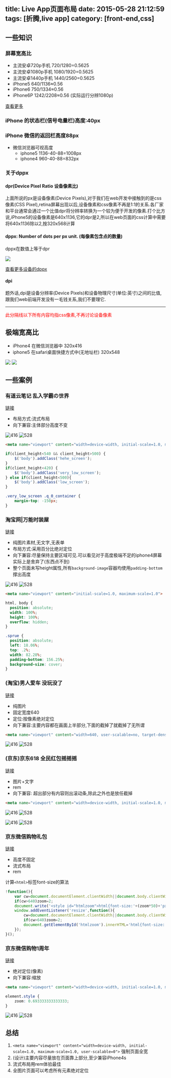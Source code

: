 title: Live App页面布局
date: 2015-05-28 21:12:59
tags: [折腾,live app]
category: [front-end,css]
---
## 一些知识
### 屏幕宽高比
- 主流安卓720p手机 720/1280=0.5625
- 主流安卓1080p手机 1080/1920=0.5625
- 主流安卓1440p手机 1440/2560=0.5625
- iPhone5 640/1136≈0.56
- iPhone6 750/1334≈0.56
- iPhone6P 1242/2208≈0.56 (实际运行分辨1080p)

[查看更多](http://www.gameui.cn/cc)

### iPhone 的状态栏(信号电量栏)高度:40px

### iPhone 微信的返回栏高度88px
- 微信浏览器可视高度
	- iphone5 1136-40-88=1008px
	- iphone4 960-40-88=832px

### 关于dppx

#### dpr(Device Pixel Ratio 设备像素比)
上面所说的px是设备像素(Device Pixels),对于我们在web开发中接触到的是css 像素(CSS Pixel),retina屏幕出现以后,设备像素和css像素不再是1:1的关系.各厂家和平台通常会通过一个比值dpr将分辨率转换为一个较为便于开发的像素.打个比方说,iPhone5的设备像素是640x1136,它的dpr是2,所以在web页面的css计算中需要将640x1136除以2,按320x568计算

#### dppx: Number of dots per px unit. (每像素包含点的数量)
dppx在数值上等于dpr

![](http://stariveer.qiniudn.com/blog/150528/dpr_scr.jpg)

[查看更多设备的dppx](http://dpi.lv)

#### dpi
题外话,dpi是设备分辨率(Device Pixels)和设备物理尺寸(单位:英寸)之间的比值,跟我们web前端开发没有一毛钱关系,我们不要理它.

---
<span style="color:red">此分隔线以下所有内容均指css像素,不再讨论设备像素<span>

## 极端宽高比
- iPhone4 在微信浏览器中 320x416
- iphone5 在safari桌面快捷方式中(无地址栏) 320x548

![](http://ww4.sinaimg.cn/large/456d4a33gw1esj8u2evdnj202802w3y9.jpg)
![](http://ww1.sinaimg.cn/large/456d4a33gw1esj8vf3i01j202803t3y9.jpg)


## 一些案例


### 有道云笔记 乱入学霸の世界
[链接](http://note.youdao.com/xuebagame/)

- 布局方式:流式布局
- 向下兼容:主体部分高度不变

![416](http://stariveer.qiniudn.com/blog/150528/app_1_416.png)
![528](http://stariveer.qiniudn.com/blog/150528/app_1_528.png)

``` html
<meta name="viewport" content="width=device-width, initial-scale=1.0, minimum-scale=1.0, maximum-scale=1.0, user-scalable=no">
```
``` javascript
if(client_height<540 && client_height>500) {
    $('body').addClass('hehe_screen');
}
if(client_height<420) {
    $('body').addClass('very_low_screen');
} else if(client_height<500){
    $('body').addClass('low_screen');
}
```
``` css
.very_low_screen .q_0_container {
    margin-top: -150px;
}
```

### 淘宝网|万能时装屋
[链接](http://tbnewwave.cdnpe.com/)

- 纯图片素材,无文字,无表单
- 布局方式:采用百分比绝对定位
- 向下兼容:尽量保持主要区域可见.可以看见对于高度极端不足的iphone4屏幕实际上是舍弃了(东西点不到)
- 整个页面未写height属性,所有`background-image`容器均使用`padding-bottom`撑出高度

![416](http://stariveer.qiniudn.com/blog/150528/app_2_416.png)
![528](http://stariveer.qiniudn.com/blog/150528/app_2_528.png)


``` html
<meta name="viewport" content="initial-scale=1.0, maximum-scale=1.0">
```
``` css
html, body {
  position: absolute;
  width: 100%;
  height: 100%;
  overflow: hidden;
}
```
``` css
.sprue {
  position: absolute;
  left: 18.06%;
  top: .2%;
  width: 82.28%;
  padding-bottom: 156.25%;
  background-size: cover;
}
```

### (淘宝)男人爱车 没玩没了
[链接](http://www.uwin.cc/taobao/20150408/index.html)

- 纯图片
- 固定宽度640
- 定位:按像素绝对定位
- 向下兼容:主要内容都在画面上半部分,下面的截掉了就截掉了无所谓

``` html
<meta name="viewport" content="width=640, user-scalable=no, target-densitydpi=device-dpi">
```
![416](http://stariveer.qiniudn.com/blog/150528/app_3_416.jpeg)
![528](http://stariveer.qiniudn.com/blog/150528/app_3_528.jpeg)

### (京东)京东618 全民红包摇摇摇
[链接](http://wqs.jd.com/promote/CH62/2015/618party/?PTAG=17053.1.1)

- 图片+文字
- rem
- 向下兼容: 超出部分有内容则出滚动条,除此之外也是放任截掉

``` html
<meta name="viewport" content="width=device-width, initial-scale=1.0, maximum-scale=1.0, user-scalable=0">
```


![416](http://stariveer.qiniudn.com/blog/150528/app_4_416_1.jpeg)
![528](http://stariveer.qiniudn.com/blog/150528/app_4_528_1.jpeg)

![416](http://stariveer.qiniudn.com/blog/150528/app_4_416_2.jpeg)
![528](http://stariveer.qiniudn.com/blog/150528/app_4_528_2.jpeg)

### 京东微信购物礼包
[链接](http://wqs.jd.com/promote/2015/sns_sale/index.html?PTAG=17053.1.1)

- 高度不固定
- 流式布局
- rem

计算`<html>`标签font-size的算法

``` js
!function(){
    var cw=document.documentElement.clientWidth||document.body.clientWidth,zoom=cw/320;
    if(cw>640)zoom=2;
    document.write('<style id="htmlzoom">html{font-size:'+(zoom*50)+'px;}</style>');
    window.addEventListener('resize',function(){
        cw=document.documentElement.clientWidth||document.body.clientWidth,zoom=cw/320;
        if(cw>640)zoom=2;
        document.getElementById('htmlzoom').innerHTML='html{font-size:'+(zoom*50)+'px;}';
    });
}();
```

### 京东微信购物1周年
[链接](http://wqs.jd.com/promote/CH50/2015/anniversary/index.html?PTAG=17053.5.3#1)

- 绝对定位(像素)
- 向下兼容:缩放

``` html
<meta name="viewport" content="width=device-width, initial-scale=1.0, maximum-scale=1.0, user-scalable=0">
```

``` css
element.style {
	zoom: 0.693333333333333;
}
```

![416](http://stariveer.qiniudn.com/blog/150528/app_5_416.jpeg)
![528](http://stariveer.qiniudn.com/blog/150528/app_5_528.jpeg)

## 总结
1. `<meta name="viewport" content="width=device-width, initial-scale=1.0, maximum-scale=1.0, user-scalable=0">` 强制页面全宽
2. (设计)主要内容尽量放在页面靠上部分,至少兼容iPhone4s
3. 流式布局用rem体验最佳
4. 全图片页面可以考虑所有元素绝对定位


